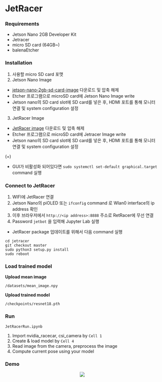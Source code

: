 # JetRacer

### Requirements
* Jetson Nano 2GB Developer Kit
* Jetracer
* micro SD card (64GB~)
* balenaEtcher

### Installation

1. 사용할 micro SD card 포맷
2. Jetson Nano Image
* [jetson-nano-2gb-sd-card-image](https://developer.nvidia.com/jetson-nano-2gb-sd-card-image) 다운로드 및 압축 해제
* Etcher 프로그램으로 microSD card에 Jetson Nano Image write
* Jetson nano의 SD card slot에 SD card를 넣은 후, HDMI 포트를 통해 모니터 연결 및 system configuration 설정
3. JetRacer Image
* [JetRacer image](https://drive.google.com/file/d/1YtnjQ77w1B9REzy1JgLJbVSs2K3ocAEr/view?usp=sharing) 다운로드 및 압축 해제
* Etcher 프로그램으로 microSD card에 Jetracer Image write
* Jetson nano의 SD card slot에 SD card를 넣은 후, HDMI 포트를 통해 모니터 연결 및 system configuration 설정

(+)
* GUI가 비활성화 되어있다면 `sudo systemctl set-default graphical.target` command 실행

### Connect to JetRacer

1. WIFI에 JetRacer 연결
2. Jetson Nano의 piOLED 또는 `ifconfig` command 로 Wlan0 interface의 ip address 확인
3. 이후 브라우저에서 `http://<ip address>:8888` 주소로 RetRacer에 무선 연결
4. Password `jetbot` 을 입력해 Jupyter Lab 실행

* JetRacer package 업데이트를 위해서 다음 command 실행
```
cd jetracer
git checkout master
sudo python3 setup.py install
sudo reboot
```

### Load trained model

**Upload mean image** 

`/datasets/mean_image.npy`

**Upload trained model** 

`/checkpoints/resnet18.pth`

### Run

`JetRacerRun.ipynb`

1. Import nvidia_racecar, csi_camera by `Cell 1`
2. Create & load model by `Cell 4`
3. Read image from the camera, preprocess the image
4. Compute current pose using your model

### Demo

<p align="center"><img src="https://github.com/e-LENS/JetRacer/assets/79262676/b09d9908-13cf-4824-b67c-3cdc627431f4"></p>

